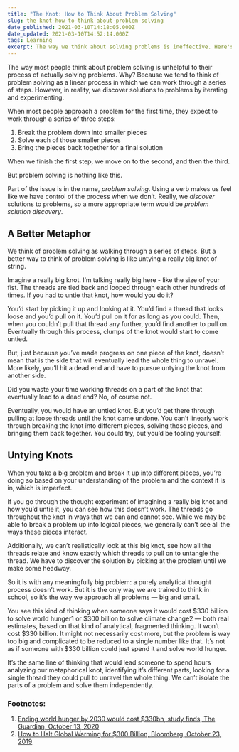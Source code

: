 ```yaml
---
title: "The Knot: How to Think About Problem Solving"
slug: the-knot-how-to-think-about-problem-solving
date_published: 2021-03-10T14:18:05.000Z
date_updated: 2021-03-10T14:52:14.000Z
tags: Learning
excerpt: The way we think about solving problems is ineffective. Here's how we should think about them.
---
```


The way most people think about problem solving is unhelpful to their process of actually solving problems. Why? Because we tend to think of problem solving as a linear process in which we can work through a series of steps. However, in reality, we discover solutions to problems by iterating and experimenting.

When most people approach a problem for the first time, they expect to work through a series of three steps:

1. Break the problem down into smaller pieces
2. Solve each of those smaller pieces
3. Bring the pieces back together for a final solution

When we finish the first step, we move on to the second, and then the third.

But problem solving is nothing like this.

Part of the issue is in the name, *problem solving*. Using a verb makes us feel like we have control of the process when we don’t. Really, we *discover* solutions to problems, so a more appropriate term would be *problem solution discovery*.

## A Better Metaphor

We think of problem solving as walking through a series of steps. But a better way to think of problem solving is like untying a really big knot of string.

Imagine a really big knot. I’m talking really big here - like the size of your fist. The threads are tied back and looped through each other hundreds of times. If you had to untie that knot, how would you do it?

You’d start by picking it up and looking at it. You’d find a thread that looks loose and you’d pull on it. You’d pull on it for as long as you could. Then, when you couldn’t pull that thread any further, you’d find another to pull on. Eventually through this process, clumps of the knot would start to come untied.

But, just because you’ve made progress on one piece of the knot, doesn’t mean that is the side that will eventually lead the whole thing to unravel. More likely, you’ll hit a dead end and have to pursue untying the knot from another side.

Did you waste your time working threads on a part of the knot that eventually lead to a dead end? No, of course not.

Eventually, you would have an untied knot. But you’d get there through pulling at loose threads until the knot came undone. You can’t linearly work through breaking the knot into different pieces, solving those pieces, and bringing them back together. You could try, but you’d be fooling yourself.

## Untying Knots

When you take a big problem and break it up into different pieces, you’re doing so based on your understanding of the problem and the context it is in, which is imperfect.

If you go through the thought experiment of imagining a really big knot and how you’d untie it, you can see how this doesn’t work. The threads go throughout the knot in ways that we can and cannot see. While we may be able to break a problem up into logical pieces, we generally can’t see all the ways these pieces interact.

Additionally, we can’t realistically look at this big knot, see how all the threads relate and know exactly which threads to pull on to untangle the thread. We have to discover the solution by picking at the problem until we make some headway.

So it is with any meaningfully big problem: a purely analytical thought process doesn’t work. But it is the only way we are trained to think in school, so it’s the way we approach all problems — big and small.

You see this kind of thinking when someone says it would cost $330 billion to solve world hunger1 or $300 billion to solve climate change2 — both real estimates, based on that kind of analytical, fragmented thinking. It won’t cost $330 billion. It might not necessarily cost more, but the problem is way too big and complicated to be reduced to a single number like that. It’s not as if someone with $330 billion could just spend it and solve world hunger.

It’s the same line of thinking that would lead someone to spend hours analyzing our metaphorical knot, identifying it’s different parts, looking for a single thread they could pull to unravel the whole thing. We can’t isolate the parts of a problem and solve them independently.

### Footnotes:

1. [Ending world hunger by 2030 would cost $330bn, study finds, The Guardian, October 13, 2020](https://www.theguardian.com/global-development/2020/oct/13/ending-world-hunger-by-2030-would-cost-330bn-study-finds)
2. [How to Halt Global Warming for $300 Billion, Bloomberg, October 23, 2019](https://www.bloomberg.com/news/articles/2019-10-23/how-to-halt-global-warming-for-300-billion)
